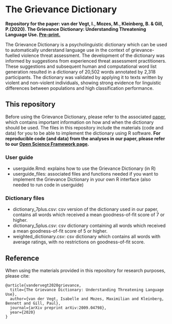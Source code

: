# The Grievance Dictionary
__Repository for the paper:
van der Vegt, I., Mozes, M., Kleinberg, B. & Gill, P.(2020). The Grievance Dictionary: Understanding Threatening Language Use. [Pre-print.](https://arxiv.org/abs/2009.04798)__

The Grievance Dictionary is a psycholinguistic dictionary which can be used to automatically understand language use in the context of grievance-fuelled violence threat assessment. The development of the dictionary was informed by suggestions from experienced threat assessment practitioners. These suggestions and subsequent human and computational word list generation resulted in a dictionary of 20,502 words annotated by 2,318 participants. The dictionary was validated by applying it to texts written by violent and non-violent individuals, showing strong evidence for linguistic differences between populations and high classification performance.

## This repository
Before using the Grievance Dictionary, please refer to the associated [paper](https://arxiv.org/abs/2009.04798), which contains important information on how and when the dictionary should be used. The files in this repository include the materials (code and data) for you to be able to implement the dictionary using R software. __For reproducible code (and data) from the analyses in our paper, please refer to our [Open Science Framework page](https://osf.io/3grd6/).__ 

### User guide
- userguide.Rmd: explains how to use the Grievance Dictionary (in R)
- userguide_files: associated files and functions needed if you want to implement the Grievance Dictionary in your own R interface (also needed to run code in userguide) 

### Dictionary files
- dictionary_7plus.csv: csv version of the dictionary used in our paper, contains all words which received a mean goodness-of-fit score of 7 or higher.
- dictionary_5plus.csv: csv dictionary containing all words which received a mean goodness-of-fit score of 5 or higher.
- weighted_dictionary.csv: csv dictionary which contains all words with average ratings, with no restrictions on goodness-of-fit score.

## Reference
When using the materials provided in this repository for research purposes, please cite:
```
@article{vandervegt2020grievance,
  title={The Grievance Dictionary: Understanding Threatening Language Use},
  author={van der Vegt, Isabelle and Mozes, Maximilian and Kleinberg, Bennett and Gill, Paul},
  journal={arXiv preprint arXiv:2009.04798},
  year={2020}
}
```
